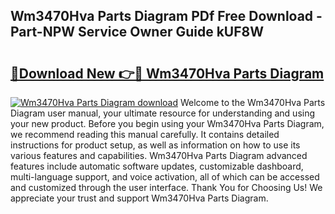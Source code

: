 ## Wm3470Hva Parts Diagram PDf Free Download - Part-NPW Service Owner Guide kUF8W

# <h2><a href="http://dfm8yk.blite.top/?on=Wm3470Hva+Parts+Diagram">🔗Download New 👉🔴 Wm3470Hva Parts Diagram</a></h2>

[![Wm3470Hva Parts Diagram download](https://i.imgur.com/lujVjoI.png)](http://dfm8yk.blite.top/?on=Wm3470Hva+Parts+Diagram)
Welcome to the Wm3470Hva Parts Diagram user manual, your ultimate resource for understanding and using your new product. Before you begin using your Wm3470Hva Parts Diagram, we recommend reading this manual carefully. It contains detailed instructions for product setup, as well as information on how to use its various features and capabilities. Wm3470Hva Parts Diagram advanced features include automatic software updates, customizable dashboard, multi-language support, and voice activation, all of which can be accessed and customized through the user interface. Thank You for Choosing Us! We appreciate your trust and support Wm3470Hva Parts Diagram.

